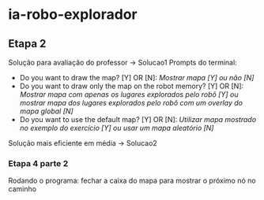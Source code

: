 # ia-robo-explorador

## Etapa 2

Solução para avaliação do professor -> Solucao1
Prompts do terminal: 
- Do you want to draw the map? [Y] OR [N]:
*Mostrar mapa [Y] ou não [N]*
- Do you want to draw only the map on the robot memory? [Y] OR [N]: 
*Mostrar mapa com apenas os lugares explorados pelo robô [Y] ou mostrar mapa dos lugares explorados pelo robô com um overlay do mapa global [N]*
- Do you want to use the default map? [Y] OR [N]:
*Utilizar mapa mostrado no exemplo do exercício [Y] ou usar um mapa aleatório [N]*

Solução mais eficiente em média -> Solucao2



### Etapa 4 parte 2

Rodando o programa: fechar a caixa do mapa para mostrar o próximo nó no caminho
